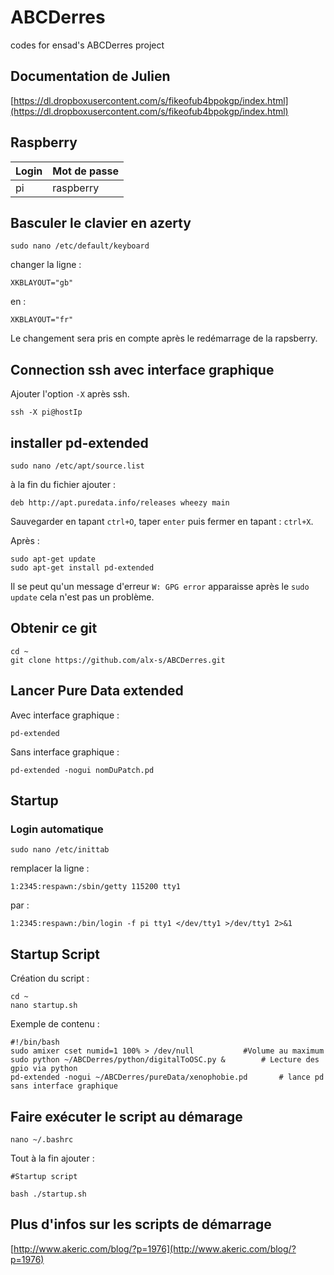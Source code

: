ABCDerres
=========

codes for ensad's ABCDerres project


## Documentation de Julien

[https://dl.dropboxusercontent.com/s/fikeofub4bpokgp/index.html](https://dl.dropboxusercontent.com/s/fikeofub4bpokgp/index.html)

## Raspberry

| **Login** | **Mot de passe** |
| ------------ | ----------------------- |
| pi		| raspberry	     |

## Basculer le clavier en azerty

	sudo nano /etc/default/keyboard
	
changer la ligne :
	
	XKBLAYOUT="gb"
	
en :

	XKBLAYOUT="fr"
	
Le changement sera pris en compte après le redémarrage de la rapsberry.

## Connection ssh avec  interface graphique 

Ajouter l'option ```-X``` après ssh.

	ssh -X pi@hostIp
	
## installer pd-extended

	sudo nano /etc/apt/source.list
	
à la fin du fichier ajouter :

	deb http://apt.puredata.info/releases wheezy main
	
Sauvegarder en tapant ```ctrl+O```, taper ```enter``` puis fermer en tapant : ```ctrl+X```.

Après :

	sudo apt-get update
	sudo apt-get install pd-extended
	
Il se peut qu'un message d'erreur ```W: GPG error``` apparaisse après le ```sudo update``` cela n'est pas un problème.
	
## Obtenir ce git

	cd ~
	git clone https://github.com/alx-s/ABCDerres.git
	
## Lancer Pure Data extended

Avec interface graphique :

	pd-extended
	
Sans interface graphique :

	pd-extended -nogui nomDuPatch.pd
	
## Startup

### Login automatique

	sudo nano /etc/inittab

remplacer la ligne :
	
	1:2345:respawn:/sbin/getty 115200 tty1

par :

	1:2345:respawn:/bin/login -f pi tty1 </dev/tty1 >/dev/tty1 2>&1


## Startup Script

Création du script :
	
	cd ~
	nano startup.sh
	
Exemple de contenu :

	#!/bin/bash
	sudo amixer cset numid=1 100% > /dev/null			#Volume au maximum
	sudo python ~/ABCDerres/python/digitalToOSC.py &		# Lecture des gpio via python
	pd-extended -nogui ~/ABCDerres/pureData/xenophobie.pd		# lance pd sans interface graphique
	
## Faire exécuter le script au démarage

	nano ~/.bashrc
	
Tout à la fin ajouter :

	#Startup script
	
	bash ./startup.sh

	
	

## Plus d'infos sur les scripts de démarrage

[http://www.akeric.com/blog/?p=1976](http://www.akeric.com/blog/?p=1976)



